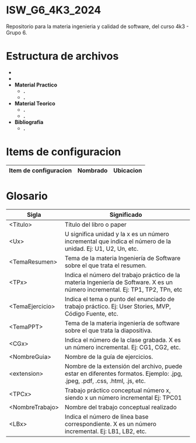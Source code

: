 # ISW_G6_4K3_2024
Repositorio para la materia ingenieria y calidad de software, del curso 4k3 - Grupo 6.

# Estructura de archivos
-
-
- **Material Practico**  
  - **.**  
  - **.**  
- **Material Teorico**  
  - **.**  
  - **.**  
- **Bibliografia**  
  - **.**
  
# Items de configuracion

| Item de configuracion | Nombrado | Ubicacion |
| ------------ | ------------ | ------------ |

# Glosario
| Sigla| Significado |
| ------------ | ------------ |
| \<Titulo\> | Título del libro o paper |
| \<Ux\>|U significa unidad y la x es un número incremental que indica el número de la unidad. Ej: U1, U2, Un, etc. |
| \<TemaResumen\> | Tema de la materia Ingeniería de Software sobre el que trata el resumen. |
| \<TPx\> |Indica el número del trabajo práctico de la materia Ingeniería de Software. X es un número incremental. Ej: TP1, TP2, TPn, etc |
| \<TemaEjercicio\> |Indica el tema o punto del enunciado de trabajo práctico. Ej: User Stories, MVP, Código Fuente, etc.|
| \<TemaPPT\> | Tema de la materia ingeniería de software sobre el que trata la diapositiva. |
| \<CGx\> | 	Indica el número de la clase grabada. X es un número incremental. Ej: CG1, CG2, etc.|
| \<NombreGuia\> | Nombre de la guía de ejercicios. |
| \<extension\> | Nombre de la extensión del archivo, puede estar en diferentes formatos. Ejemplo: .jpg, .jpeg, .pdf, .css, .html, .js, etc. |
| \<TPCx\> | Trabajo práctico conceptual número x, siendo x un número incremental Ej: TPC01 |
| \<NombreTrabajo\> | Nombre del trabajo conceptual realizado|
| \<LBx\> | 	Indica el número de línea base correspondiente. X es un número incremental. Ej: LB1, LB2, etc.|








